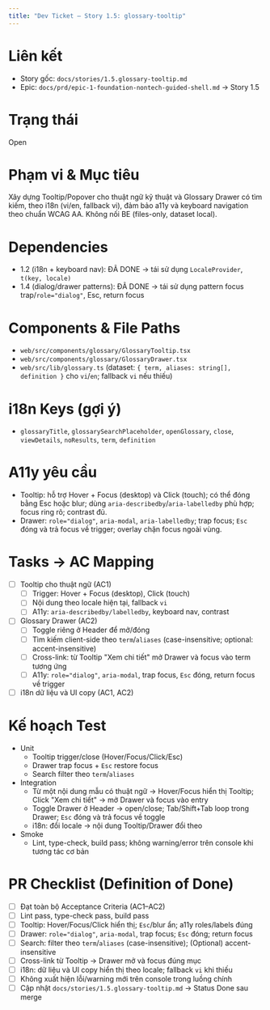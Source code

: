 ```yaml
---
title: "Dev Ticket — Story 1.5: glossary-tooltip"
---
```


# Liên kết

- Story gốc: `docs/stories/1.5.glossary-tooltip.md`
- Epic: `docs/prd/epic-1-foundation-nontech-guided-shell.md` → Story 1.5

# Trạng thái

Open

# Phạm vi & Mục tiêu

Xây dựng Tooltip/Popover cho thuật ngữ kỹ thuật và Glossary Drawer có tìm kiếm, theo i18n (vi/en, fallback vi), đảm bảo a11y và keyboard navigation theo chuẩn WCAG AA. Không nối BE (files-only, dataset local).

# Dependencies

- 1.2 (i18n + keyboard nav): ĐÃ DONE → tái sử dụng `LocaleProvider`, `t(key, locale)`
- 1.4 (dialog/drawer patterns): ĐÃ DONE → tái sử dụng pattern focus trap/`role="dialog"`, Esc, return focus

# Components & File Paths

- `web/src/components/glossary/GlossaryTooltip.tsx`
- `web/src/components/glossary/GlossaryDrawer.tsx`
- `web/src/lib/glossary.ts` (dataset: `{ term, aliases: string[], definition }` cho `vi`/`en`; fallback `vi` nếu thiếu)

# i18n Keys (gợi ý)

- `glossaryTitle`, `glossarySearchPlaceholder`, `openGlossary`, `close`, `viewDetails`, `noResults`, `term`, `definition`

# A11y yêu cầu

- Tooltip: hỗ trợ Hover + Focus (desktop) và Click (touch); có thể đóng bằng Esc hoặc blur; dùng `aria-describedby`/`aria-labelledby` phù hợp; focus ring rõ; contrast đủ.
- Drawer: `role="dialog"`, `aria-modal`, `aria-labelledby`; trap focus; `Esc` đóng và trả focus về trigger; overlay chặn focus ngoài vùng.

# Tasks → AC Mapping

- [ ] Tooltip cho thuật ngữ (AC1)
  - [ ] Trigger: Hover + Focus (desktop), Click (touch)
  - [ ] Nội dung theo locale hiện tại, fallback `vi`
  - [ ] A11y: `aria-describedby/labelledby`, keyboard nav, contrast
- [ ] Glossary Drawer (AC2)
  - [ ] Toggle riêng ở Header để mở/đóng
  - [ ] Tìm kiếm client-side theo `term`/`aliases` (case-insensitive; optional: accent-insensitive)
  - [ ] Cross-link: từ Tooltip "Xem chi tiết" mở Drawer và focus vào term tương ứng
  - [ ] A11y: `role="dialog"`, `aria-modal`, trap focus, `Esc` đóng, return focus về trigger
- [ ] i18n dữ liệu và UI copy (AC1, AC2)

# Kế hoạch Test

- Unit
  - Tooltip trigger/close (Hover/Focus/Click/Esc)
  - Drawer trap focus + `Esc` restore focus
  - Search filter theo `term`/`aliases`
- Integration
  - Từ một nội dung mẫu có thuật ngữ → Hover/Focus hiển thị Tooltip; Click "Xem chi tiết" → mở Drawer và focus vào entry
  - Toggle Drawer ở Header → open/close; Tab/Shift+Tab loop trong Drawer; `Esc` đóng và trả focus về toggle
  - i18n: đổi locale → nội dung Tooltip/Drawer đổi theo
- Smoke
  - Lint, type-check, build pass; không warning/error trên console khi tương tác cơ bản

# PR Checklist (Definition of Done)

- [ ] Đạt toàn bộ Acceptance Criteria (AC1–AC2)
- [ ] Lint pass, type-check pass, build pass
- [ ] Tooltip: Hover/Focus/Click hiển thị; `Esc`/blur ẩn; a11y roles/labels đúng
- [ ] Drawer: `role="dialog"`, `aria-modal`, trap focus; `Esc` đóng; return focus
- [ ] Search: filter theo `term`/`aliases` (case-insensitive); (Optional) accent-insensitive
- [ ] Cross-link từ Tooltip → Drawer mở và focus đúng mục
- [ ] i18n: dữ liệu và UI copy hiển thị theo locale; fallback `vi` khi thiếu
- [ ] Không xuất hiện lỗi/warning mới trên console trong luồng chính
- [ ] Cập nhật `docs/stories/1.5.glossary-tooltip.md` → Status Done sau merge
